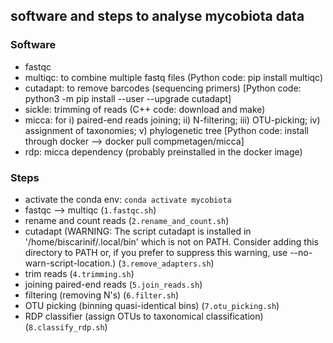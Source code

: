 ## software and steps to analyse mycobiota data

### Software

- fastqc
- multiqc: to combine multiple fastq files (Python code: pip install multiqc)
- cutadapt: to remove barcodes (sequencing primers) [Python code: python3 -m pip install --user --upgrade cutadapt]
- sickle: trimming of reads (C++ code: download and make)
- micca: for i) paired-end reads joining; ii) N-filtering; iii) OTU-picking; iv) assignment of taxonomies; v) phylogenetic tree [Python code: install through docker --> docker pull compmetagen/micca]
- rdp: micca dependency (probably preinstalled in the docker image)

### Steps

- activate the conda env: `conda activate mycobiota`
- fastqc --> multiqc (`1.fastqc.sh`)
- rename and count reads (`2.rename_and_count.sh`)
- cutadapt (WARNING: The script cutadapt is installed in '/home/biscarinif/.local/bin' which is not on PATH. Consider adding this directory to PATH or, if you prefer to suppress this warning, use --no-warn-script-location.) (`3.remove_adapters.sh`)
- trim reads (`4.trimming.sh`)
- joining paired-end reads (`5.join_reads.sh`)
- filtering (removing N's) (`6.filter.sh`)
- OTU picking (binning quasi-identical bins) (`7.otu_picking.sh`)
- RDP classifier (assign OTUs to taxonomical classification) (`8.classify_rdp.sh`)

